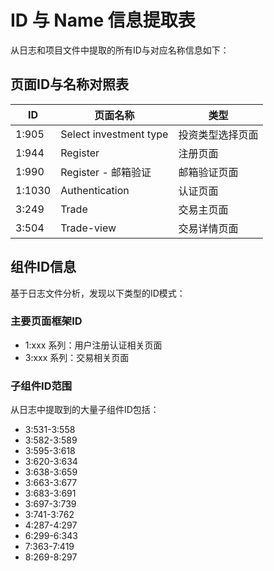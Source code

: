 # ID 与 Name 信息提取表

从日志和项目文件中提取的所有ID与对应名称信息如下：

## 页面ID与名称对照表

| ID | 页面名称 | 类型 |
|----|---------|------|
| 1:905 | Select investment type | 投资类型选择页面 |
| 1:944 | Register | 注册页面 |
| 1:990 | Register - 邮箱验证 | 邮箱验证页面 |
| 1:1030 | Authentication | 认证页面 |
| 3:249 | Trade | 交易主页面 |
| 3:504 | Trade-view | 交易详情页面 |

## 组件ID信息

基于日志文件分析，发现以下类型的ID模式：

### 主要页面框架ID
- 1:xxx 系列：用户注册认证相关页面
- 3:xxx 系列：交易相关页面

### 子组件ID范围
从日志中提取到的大量子组件ID包括：
- 3:531-3:558
- 3:582-3:589  
- 3:595-3:618
- 3:620-3:634
- 3:638-3:659
- 3:663-3:677
- 3:683-3:691
- 3:697-3:739
- 3:741-3:762
- 4:287-4:297
- 6:299-6:343
- 7:363-7:419
- 8:269-8:297

